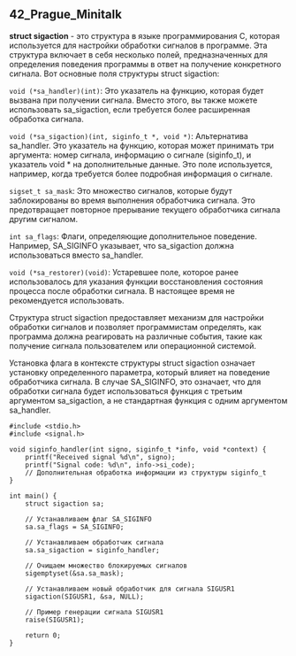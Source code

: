 ## 42_Prague_Minitalk

**struct sigaction** - это структура в языке программирования C, которая используется для настройки обработки сигналов в программе. Эта структура включает в себя несколько полей, предназначенных для определения поведения программы в ответ на получение конкретного сигнала. Вот основные поля структуры struct sigaction:

`void (*sa_handler)(int)`: Это указатель на функцию, которая будет вызвана при получении сигнала. Вместо этого, вы также можете использовать sa_sigaction, если требуется более расширенная обработка сигнала.

`void (*sa_sigaction)(int, siginfo_t *, void *)`: Альтернатива sa_handler. Это указатель на функцию, которая может принимать три аргумента: номер сигнала, информацию о сигнале (siginfo_t), и указатель void * на дополнительные данные. Это поле используется, например, когда требуется более подробная информация о сигнале.

`sigset_t sa_mask`: Это множество сигналов, которые будут заблокированы во время выполнения обработчика сигнала. Это предотвращает повторное прерывание текущего обработчика сигнала другим сигналом.

`int sa_flags`: Флаги, определяющие дополнительное поведение. Например, SA_SIGINFO указывает, что sa_sigaction должна использоваться вместо sa_handler.

`void (*sa_restorer)(void)`: Устаревшее поле, которое ранее использовалось для указания функции восстановления состояния процесса после обработки сигнала. В настоящее время не рекомендуется использовать.

Структура struct sigaction предоставляет механизм для настройки обработки сигналов и позволяет программистам определять, как программа должна реагировать на различные события, такие как получение сигнала пользователем или операционной системой.



Установка флага в контексте структуры struct sigaction означает установку определенного параметра, который влияет на поведение обработчика сигнала. В случае SA_SIGINFO, это означает, что для обработки сигнала будет использоваться функция с третьим аргументом sa_sigaction, а не стандартная функция с одним аргументом sa_handler.

```
#include <stdio.h>
#include <signal.h>

void siginfo_handler(int signo, siginfo_t *info, void *context) {
    printf("Received signal %d\n", signo);
    printf("Signal code: %d\n", info->si_code);
    // Дополнительная обработка информации из структуры siginfo_t
}

int main() {
    struct sigaction sa;

    // Устанавливаем флаг SA_SIGINFO
    sa.sa_flags = SA_SIGINFO;

    // Устанавливаем обработчик сигнала
    sa.sa_sigaction = siginfo_handler;

    // Очищаем множество блокируемых сигналов
    sigemptyset(&sa.sa_mask);

    // Устанавливаем новый обработчик для сигнала SIGUSR1
    sigaction(SIGUSR1, &sa, NULL);

    // Пример генерации сигнала SIGUSR1
    raise(SIGUSR1);

    return 0;
}

```

